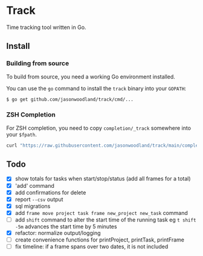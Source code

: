 # Track

Time tracking tool written in Go.

## Install

### Building from source

To build from source, you need a working Go environment installed.

You can use the `go` command to install the `track` binary into your `GOPATH`:

```sh
$ go get github.com/jasonwoodland/track/cmd/...
```

### ZSH Completion

For ZSH completion, you need to copy `completion/_track` somewhere into your `$fpath`.

```sh
curl "https://raw.githubusercontent.com/jasonwoodland/track/main/completion/_track" > /opt/homebrew/share/zsh/site-functions/_track
```

## Todo

- [x] show totals for tasks when start/stop/status (add all frames for a total)
- [x] 'add' command
- [x] add confirmations for delete
- [x] report `--csv` output
- [x] sql migrations
- [x] add `frame move project task frame new_project new_task` command
- [ ] add `shift` command to alter the start time of the running task eg `t shift -5m` advances the start time by 5 minutes
- [x] refactor: normalize output/logging
- [ ] create convenience functions for printProject, printTask, printFrame
- [ ] fix timeline: if a frame spans over two dates, it is not included
